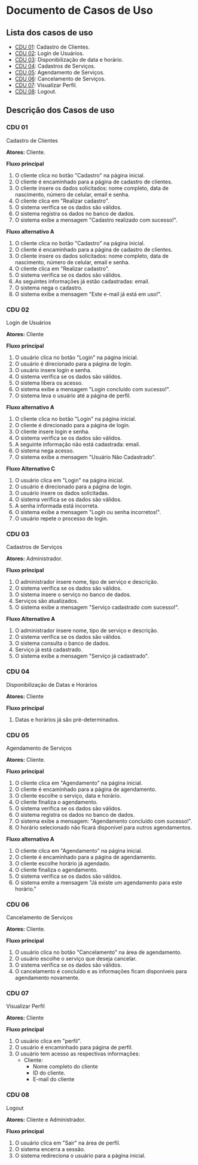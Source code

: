 ﻿# Documento de Casos de Uso

## Lista dos casos de uso
- [CDU 01](#CDU-01): Cadastro de Clientes.
- [CDU 02](#CDU-02): Login de Usuários.
- [CDU 03](#CDU-03): Disponibilização de data e horário.
- [CDU 04](#CDU-04): Cadastros de Serviços.
- [CDU 05](#CDU-05): Agendamento de Serviços.
- [CDU 06](#CDU-06): Cancelamento de Serviços.
- [CDU 07](#CDU-07): Visualizar Perfil.
- [CDU 08](#CDU-08): Logout.

## Descrição dos Casos de uso

### CDU 01
Cadastro de Clientes

**Atores:** Cliente.

**Fluxo principal**

1. O cliente clica no botão "Cadastro" na página inicial.
2. O cliente é encaminhado para a página de cadastro de clientes.
3. O cliente insere os dados solicitados: nome completo, data de nascimento, número de celular, email e senha.
4. O cliente clica em "Realizar cadastro".
5. O sistema verifica se os dados são válidos.
6. O sistema registra os dados no banco de dados.
7. O sistema exibe a mensagem "Cadastro realizado com sucesso!".

**Fluxo alternativo A**

1. O cliente clica no botão "Cadastro" na página inicial.
2. O cliente é encaminhado para a página de cadastro de clientes.
3. O cliente insere os dados solicitados: nome completo, data de nascimento, número de celular, email e senha.
4. O cliente clica em "Realizar cadastro".
5. O sistema verifica se os dados são válidos.
6. As seguintes informações já estão cadastradas: email.
7. O sistema nega o cadastro.
8. O sistema exibe a mensagem "Este e-mail já está em uso!".

### CDU 02
Login de Usuários

**Atores:** Cliente

**Fluxo principal**

1. O usuário clica no botão "Login" na página inicial.
2. O usuário é direcionado para a página de login.
3. O usuário insere login e senha.    
4. O sistema verifica se os dados são válidos.
5. O sistema libera os acesso.
6. O sistema exibe a mensagem "Login concluído com sucesso!".
7. O sistema leva o usuário até a página de perfil.

**Fluxo alternativo A**

1. O cliente clica no botão "Login" na página inicial.
2. O cliente é direcionado para a página de login.
3. O cliente insere login e senha.
4. O sistema verifica se os dados são válidos.
5. A seguinte informação não está cadastrada: email.
6. O sistema nega acesso.
7. O sistema exibe a mensagem "Usuário Não Cadastrado".


**Fluxo Alternativo C**

1. O usuário clica em "Login" na página inicial.
2. O usuário é direcionado para a página de login.
3. O usuário insere os dados solicitadas.
4. O sistema verifica se os dados são válidos.
5. A senha informada está incorreta.
6. O sistema exibe a mensagem "Login ou senha incorretos!".
7. O usuário repete o processo de login.

### CDU 03
Cadastros de Serviços

**Atores:** Administrador.

**Fluxo principal**

1. O administrador insere nome, tipo de serviço e descrição.
2. O sistema verifica se os dados são válidos.
3. O sistema insere o serviço no banco de dados.
4. Serviços são atualizados.
5. O sistema exibe a mensagem "Serviço cadastrado com sucesso!".

**Fluxo Alternativo A**

1. O administrador insere nome, tipo de serviço e descrição.
2. O sistema verifica se os dados são válidos.
3. O sistema consulta o banco de dados.
4. Serviço já está cadastrado.
5. O sistema exibe a mensagem "Serviço já cadastrado".

### CDU 04
Disponibilização de Datas e Horários

**Atores:** Cliente

**Fluxo principal**

1. Datas e horários já são pré-determinados.

### CDU 05
Agendamento de Serviços

**Atores:** Cliente.

**Fluxo principal**

1. O cliente clica em "Agendamento" na página inicial.
2. O cliente é encaminhado para a página de agendamento.
3. O cliente escolhe o serviço, data e horário.
4. O cliente finaliza o agendamento.
5. O sistema verifica se os dados são válidos.
6. O sistema registra os dados no banco de dados.
7. O sistema exibe a mensagem: "Agendamento concluído com sucesso!".
8. O horário selecionado não ficará disponível para outros agendamentos.

**Fluxo alternativo A**

1. O cliente clica em "Agendamento" na página inicial.
2. O cliente é encaminhado para a página de agendamento.
3. O cliente escolhe horário já agendado.
4. O cliente finaliza o agendamento.
5. O sistema verifica se os dados são válidos.
6. O sistema emite a mensagem "Já existe um agendamento para este horário."


### CDU 06
Cancelamento de Serviços

**Atores:** Cliente.

**Fluxo principal**

1. O usuário clica no botão "Cancelamento" na área de agendamento.
2. O usuário escolhe o serviço que deseja cancelar.
3. O sistema verifica se os dados são válidos.
4. O cancelamento é concluído e as informações ficam disponíveis para agendamento novamente.

### CDU 07
Visualizar Perfil

**Atores:** Cliente

**Fluxo principal**

1. O usuário clica em "perfil".
2. O usuário é encaminhado para página de perfil.
3. O usuário tem acesso as respectivas informações:
    - Cliente:
      -  Nome completo do cliente
      -  ID do cliente.
      -  E-mail do cliente
    
### CDU 08
Logout

**Atores:** Cliente e Administrador.

**Fluxo principal**

1. O usuário clica em "Sair" na área de perfil.
2. O sistema encerra a sessão.
3. O sistema redireciona o usuário para a página inicial.
